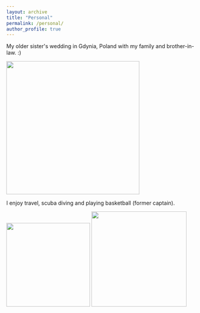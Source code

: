 ```yaml
---
layout: archive
title: "Personal"
permalink: /personal/
author_profile: true
---
```



My older sister's wedding in Gdynia, Poland with my family and brother-in-law. :)

<img src="https://Reina-Kawai.github.io/images/fam-dinner.jpg" width="350">


I enjoy travel, scuba diving and playing basketball (former captain).

<p float="left">
<img src="https://Reina-Kawai.github.io/images/fam-scuba-diving.jpg" width="220" />
<img src="https://Reina-Kawai.github.io/images/personal_grand_canyon.jpg" width="250" />
</p>
